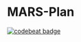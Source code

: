 # MARS-Plan
<a href="https://codebeat.co/projects/github-com-raycdut-mars-plan"><img alt="codebeat badge" src="https://codebeat.co/badges/ef528275-abf1-495c-b426-f9ec704fc7c5" /></a>
